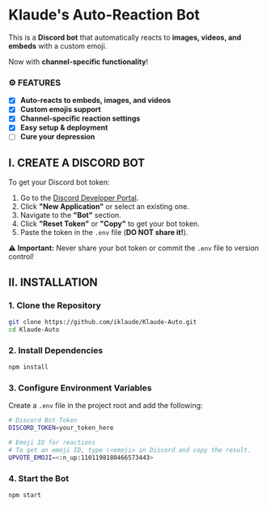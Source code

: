 # Klaude's Auto-Reaction Bot

This is a **Discord bot** that automatically reacts to **images, videos, and embeds** with a custom emoji.

Now with **channel-specific functionality**!

### ⚙️ FEATURES
- [x] **Auto-reacts to embeds, images, and videos**  
- [x] **Custom emojis support**  
- [x] **Channel-specific reaction settings**  
- [x] **Easy setup & deployment**
- [ ] **Cure your depression**  

## I. CREATE A DISCORD BOT

To get your Discord bot token:
1. Go to the [Discord Developer Portal](https://discord.com/developers/applications).
2. Click **"New Application"** or select an existing one.
3. Navigate to the **"Bot"** section.
4. Click **"Reset Token"** or **"Copy"** to get your bot token.
5. Paste the token in the `.env` file (**DO NOT share it!**).

⚠️ **Important:** Never share your bot token or commit the `.env` file to version control!

## II. INSTALLATION

### 1. Clone the Repository
```bash
git clone https://github.com/iklaude/Klaude-Auto.git
cd Klaude-Auto
```

### 2. Install Dependencies
```bash
npm install
```

### 3. Configure Environment Variables
Create a `.env` file in the project root and add the following:
```bash
# Discord Bot Token
DISCORD_TOKEN=your_token_here

# Emoji ID for reactions
# To get an emoji ID, type \<emoji> in Discord and copy the result.
UPVOTE_EMOJI=<:n_up:1101198180466573443>
```

### 4. Start the Bot
```bash
npm start
```
